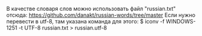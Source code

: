 В качестве словаря слов можно использовать файл "russian.txt" отсюда: https://github.com/danakt/russian-words/tree/master
Если нужно перевести в utf-8, там указана команда для этого:
$ iconv -f WINDOWS-1251 -t UTF-8 russian.txt > russian.utf-8
